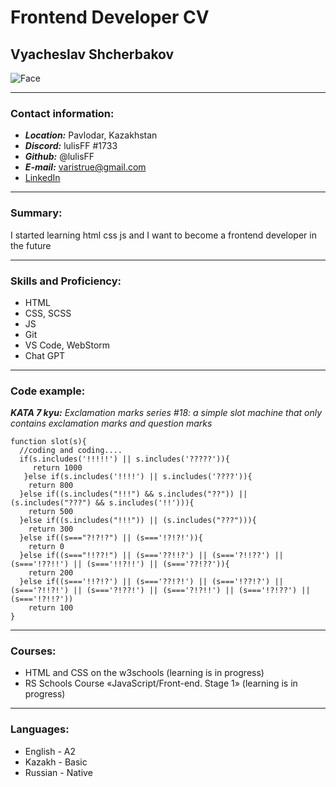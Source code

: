 # Frontend Developer CV

## Vyacheslav Shcherbakov

![Face](https://resources.cdn-kaspi.kz/shop/medias/sys_master/images/images/h12/h9f/32773047451678/lefard-england-collection-8096-7sm-101082496-1.jpg)

***

### Contact information:
* ***Location:*** Pavlodar, Kazakhstan
* ***Discord:*** lulisFF #1733
* ***Github:*** @lulisFF
* ***E-mail:*** varistrue@gmail.com
* [LinkedIn](https://www.linkedin.com/in/slava-shcherbakov-17a50225b/)

***

### Summary:
I started learning html css js and I want to become a frontend developer in the future

***

### Skills and Proficiency:
* HTML
* CSS, SCSS
* JS
* Git
* VS Code, WebStorm
* Chat GPT

***
### Code example:
***KATA 7 kyu:***
*Exclamation marks series #18: a simple slot machine that only contains exclamation marks and question marks*

```
function slot(s){
  //coding and coding....
  if(s.includes('!!!!!') || s.includes('?????')){
     return 1000
   }else if(s.includes('!!!!') || s.includes('????')){
    return 800
  }else if((s.includes("!!!") && s.includes("??")) || (s.includes("???") && s.includes('!!'))){
    return 500
  }else if((s.includes("!!!")) || (s.includes("???"))){
    return 300
  }else if((s==="?!?!?") || (s==='!?!?!')){
    return 0
  }else if((s==="!!??!") || (s==='??!!?') || (s==='?!!??') || (s==='!??!!') || (s==='!!?!!') || (s==='??!??')){
    return 200
  }else if((s==='!!?!?') || (s==='??!?!') || (s==='!??!?') || (s==='?!!?!') || (s==='?!??!') || (s==='?!?!!') || (s==='!?!??') || (s==='!?!!?'))
    return 100 
}
```

***

### Courses:
* HTML and CSS on the w3schools (learning is in progress)
* RS Schools Course «JavaScript/Front-end. Stage 1» (learning is in progress)

***

### Languages:
* English - A2
* Kazakh - Basic
* Russian - Native
